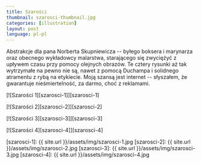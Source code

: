 ```yaml
---
title: Szarości
thumbnail: szarosci-thumbnail.jpg
categories: [illustration]
layout: post
language: pl-pl
---
```


Abstrakcje dla pana Norberta Skupniewicza -- byłego boksera i marynarza oraz obecnego wykładowcy malarstwa, starającego się zwyciężyć z upływem czasu przy pomocy olejnych obrazów. Te cztery rysunki aż tak wytrzymałe na pewno nie są, nawet z pomocą Duchampa i solidnego atramentu z rybą na etykiecie. Moją szansą jest internet -- słyszałem, że gwarantuje nieśmiertelność, za darmo, choć z reklamami.

[![Szarości 1][szarosci-1]][szarosci-1]

[![Szarości 2][szarosci-2]][szarosci-2]

[![Szarości 3][szarosci-3]][szarosci-3]

[![Szarości 4][szarosci-4]][szarosci-4]

[szarosci-1]: {{ site.url }}/assets/img/szarosci-1.jpg
[szarosci-2]: {{ site.url }}/assets/img/szarosci-2.jpg
[szarosci-3]: {{ site.url }}/assets/img/szarosci-3.jpg
[szarosci-4]: {{ site.url }}/assets/img/szarosci-4.jpg